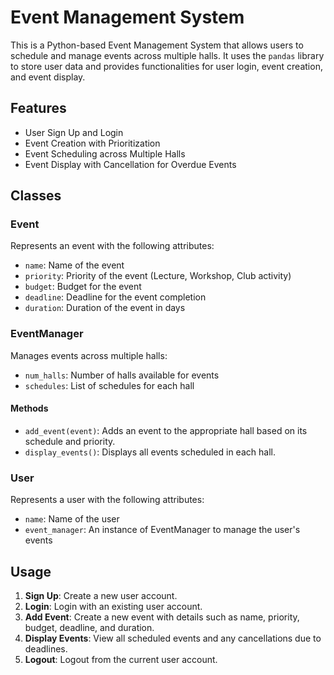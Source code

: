# Event Management System

This is a Python-based Event Management System that allows users to schedule and manage events across multiple halls. It uses the `pandas` library to store user data and provides functionalities for user login, event creation, and event display.

## Features

- User Sign Up and Login
- Event Creation with Prioritization
- Event Scheduling across Multiple Halls
- Event Display with Cancellation for Overdue Events

## Classes

### Event

Represents an event with the following attributes:
- `name`: Name of the event
- `priority`: Priority of the event (Lecture, Workshop, Club activity)
- `budget`: Budget for the event
- `deadline`: Deadline for the event completion
- `duration`: Duration of the event in days

### EventManager

Manages events across multiple halls:
- `num_halls`: Number of halls available for events
- `schedules`: List of schedules for each hall

#### Methods
- `add_event(event)`: Adds an event to the appropriate hall based on its schedule and priority.
- `display_events()`: Displays all events scheduled in each hall.

### User

Represents a user with the following attributes:
- `name`: Name of the user
- `event_manager`: An instance of EventManager to manage the user's events

## Usage

1. **Sign Up**: Create a new user account.
2. **Login**: Login with an existing user account.
3. **Add Event**: Create a new event with details such as name, priority, budget, deadline, and duration.
4. **Display Events**: View all scheduled events and any cancellations due to deadlines.
5. **Logout**: Logout from the current user account.


